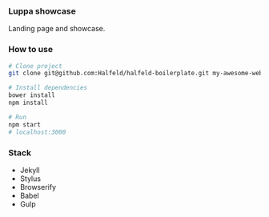 ### Luppa showcase

Landing page and showcase.

### How to use

```sh
# Clone project
git clone git@github.com:Halfeld/halfeld-boilerplate.git my-awesome-website

# Install dependencies
bower install
npm install

# Run
npm start
# localhost:3000
```

### Stack

+ Jekyll
+ Stylus
+ Browserify
+ Babel
+ Gulp
